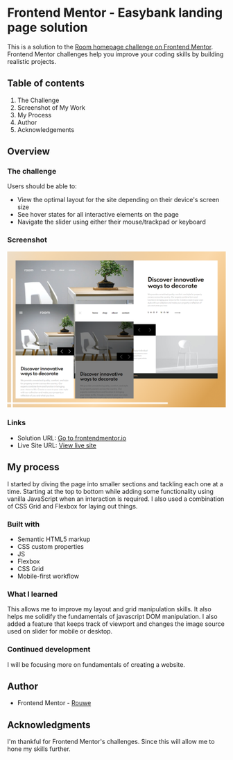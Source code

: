 # Frontend Mentor - Easybank landing page solution

This is a solution to the [Room homepage challenge on Frontend Mentor](https://www.frontendmentor.io/challenges/room-homepage-BtdBY_ENq). Frontend Mentor challenges help you improve your coding skills by building realistic projects.

## Table of contents

1. The Challenge
1. Screenshot of My Work
1. My Process
1. Author
1. Acknowledgements

## Overview

### The challenge

Users should be able to:

- View the optimal layout for the site depending on their device's screen size
- See hover states for all interactive elements on the page
- Navigate the slider using either their mouse/trackpad or keyboard

### Screenshot

![My Solution](images/MyPreview.png)

### Links

- Solution URL: [Go to frontendmentor.io](https://www.frontendmentor.io/solutions/room-homepage-using-grid-and-flexbox-UoJQphNfJ)
- Live Site URL: [View live site](https://rouwe.github.io/fem_room_homepage/)

## My process

I started by diving the page into smaller sections and tackling each one at a time. Starting at the top to bottom while adding some functionality using vanilla JavaScript when an interaction is required. I also used a combination of CSS Grid and Flexbox for laying out things.

### Built with

- Semantic HTML5 markup
- CSS custom properties
- JS
- Flexbox
- CSS Grid
- Mobile-first workflow

### What I learned

This allows me to improve my layout and grid manipulation skills. It also helps me solidify the fundamentals of javascript DOM manipulation. I also added a feature that keeps track of viewport and changes the image source used on slider for mobile or desktop.

### Continued development

I will be focusing more on fundamentals of creating a website.

## Author

- Frontend Mentor - [Rouwe](https://www.frontendmentor.io/profile/rouwe)

## Acknowledgments

I'm thankful for Frontend Mentor's challenges. Since this will allow me to hone my skills further.
